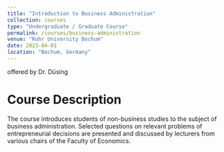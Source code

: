 ```yaml
---
title: "Introduction to Business Administration"
collection: courses
type: "Undergraduate / Graduate Course"
permalink: /courses/business-administration
venue: "Ruhr University Bochum"
date: 2023-04-01
location: "Bochum, Germany"
---
```


offered by Dr. Düsing

Course Description
======

The course introduces students of non-business studies to the subject of business administration.
Selected questions on relevant problems of entrepreneurial decisions are presented and discussed by lecturers from various chairs of the Faculty of Economics.
